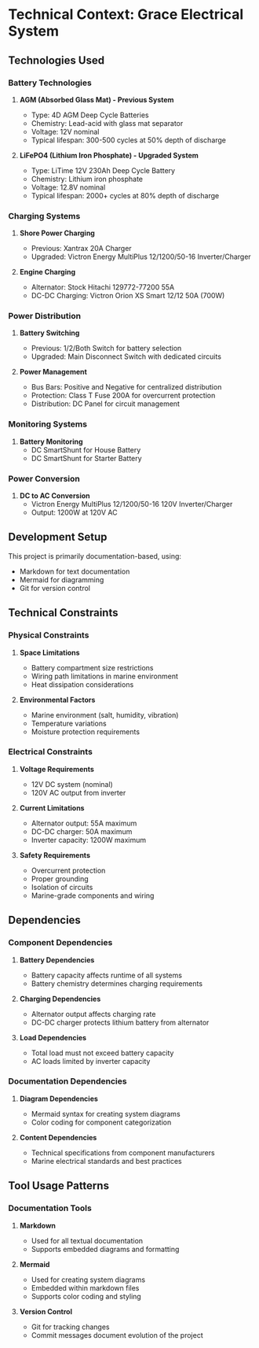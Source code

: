 # Technical Context: Grace Electrical System

## Technologies Used

### Battery Technologies
1. **AGM (Absorbed Glass Mat) - Previous System**
   - Type: 4D AGM Deep Cycle Batteries
   - Chemistry: Lead-acid with glass mat separator
   - Voltage: 12V nominal
   - Typical lifespan: 300-500 cycles at 50% depth of discharge

2. **LiFePO4 (Lithium Iron Phosphate) - Upgraded System**
   - Type: LiTime 12V 230Ah Deep Cycle Battery
   - Chemistry: Lithium iron phosphate
   - Voltage: 12.8V nominal
   - Typical lifespan: 2000+ cycles at 80% depth of discharge

### Charging Systems
1. **Shore Power Charging**
   - Previous: Xantrax 20A Charger
   - Upgraded: Victron Energy MultiPlus 12/1200/50-16 Inverter/Charger

2. **Engine Charging**
   - Alternator: Stock Hitachi 129772-77200 55A
   - DC-DC Charging: Victron Orion XS Smart 12/12 50A (700W)

### Power Distribution
1. **Battery Switching**
   - Previous: 1/2/Both Switch for battery selection
   - Upgraded: Main Disconnect Switch with dedicated circuits

2. **Power Management**
   - Bus Bars: Positive and Negative for centralized distribution
   - Protection: Class T Fuse 200A for overcurrent protection
   - Distribution: DC Panel for circuit management

### Monitoring Systems
1. **Battery Monitoring**
   - DC SmartShunt for House Battery
   - DC SmartShunt for Starter Battery

### Power Conversion
1. **DC to AC Conversion**
   - Victron Energy MultiPlus 12/1200/50-16 120V Inverter/Charger
   - Output: 1200W at 120V AC

## Development Setup
This project is primarily documentation-based, using:
- Markdown for text documentation
- Mermaid for diagramming
- Git for version control

## Technical Constraints

### Physical Constraints
1. **Space Limitations**
   - Battery compartment size restrictions
   - Wiring path limitations in marine environment
   - Heat dissipation considerations

2. **Environmental Factors**
   - Marine environment (salt, humidity, vibration)
   - Temperature variations
   - Moisture protection requirements

### Electrical Constraints
1. **Voltage Requirements**
   - 12V DC system (nominal)
   - 120V AC output from inverter

2. **Current Limitations**
   - Alternator output: 55A maximum
   - DC-DC charger: 50A maximum
   - Inverter capacity: 1200W maximum

3. **Safety Requirements**
   - Overcurrent protection
   - Proper grounding
   - Isolation of circuits
   - Marine-grade components and wiring

## Dependencies

### Component Dependencies
1. **Battery Dependencies**
   - Battery capacity affects runtime of all systems
   - Battery chemistry determines charging requirements

2. **Charging Dependencies**
   - Alternator output affects charging rate
   - DC-DC charger protects lithium battery from alternator

3. **Load Dependencies**
   - Total load must not exceed battery capacity
   - AC loads limited by inverter capacity

### Documentation Dependencies
1. **Diagram Dependencies**
   - Mermaid syntax for creating system diagrams
   - Color coding for component categorization

2. **Content Dependencies**
   - Technical specifications from component manufacturers
   - Marine electrical standards and best practices

## Tool Usage Patterns

### Documentation Tools
1. **Markdown**
   - Used for all textual documentation
   - Supports embedded diagrams and formatting

2. **Mermaid**
   - Used for creating system diagrams
   - Embedded within markdown files
   - Supports color coding and styling

3. **Version Control**
   - Git for tracking changes
   - Commit messages document evolution of the project
